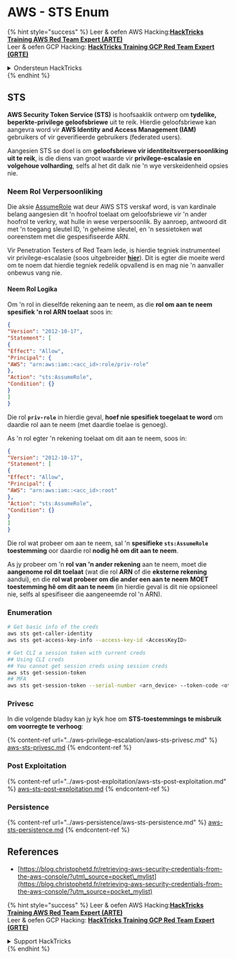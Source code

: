 # AWS - STS Enum

{% hint style="success" %}
Leer & oefen AWS Hacking:<img src="../../../.gitbook/assets/image (1) (1) (1).png" alt="" data-size="line">[**HackTricks Training AWS Red Team Expert (ARTE)**](https://training.hacktricks.xyz/courses/arte)<img src="../../../.gitbook/assets/image (1) (1) (1).png" alt="" data-size="line">\
Leer & oefen GCP Hacking: <img src="../../../.gitbook/assets/image (2).png" alt="" data-size="line">[**HackTricks Training GCP Red Team Expert (GRTE)**<img src="../../../.gitbook/assets/image (2).png" alt="" data-size="line">](https://training.hacktricks.xyz/courses/grte)

<details>

<summary>Ondersteun HackTricks</summary>

* Kyk na die [**subskripsie planne**](https://github.com/sponsors/carlospolop)!
* **Sluit aan by die** 💬 [**Discord groep**](https://discord.gg/hRep4RUj7f) of die [**telegram groep**](https://t.me/peass) of **volg** ons op **Twitter** 🐦 [**@hacktricks\_live**](https://twitter.com/hacktricks_live)**.**
* **Deel hacking truuks deur PRs in te dien na die** [**HackTricks**](https://github.com/carlospolop/hacktricks) en [**HackTricks Cloud**](https://github.com/carlospolop/hacktricks-cloud) github repos.

</details>
{% endhint %}

## STS

**AWS Security Token Service (STS)** is hoofsaaklik ontwerp om **tydelike, beperkte-privilege geloofsbriewe** uit te reik. Hierdie geloofsbriewe kan aangevra word vir **AWS Identity and Access Management (IAM)** gebruikers of vir geverifieerde gebruikers (federated users).

Aangesien STS se doel is om **geloofsbriewe vir identiteitsverpersoonliking uit te reik**, is die diens van groot waarde vir **privilege-escalasie en volgehoue volharding**, selfs al het dit dalk nie 'n wye verskeidenheid opsies nie.

### Neem Rol Verpersoonliking

Die aksie [AssumeRole](https://docs.aws.amazon.com/STS/latest/APIReference/API_AssumeRole.html) wat deur AWS STS verskaf word, is van kardinale belang aangesien dit 'n hoofrol toelaat om geloofsbriewe vir 'n ander hoofrol te verkry, wat hulle in wese verpersoonlik. By aanroep, antwoord dit met 'n toegang sleutel ID, 'n geheime sleutel, en 'n sessietoken wat ooreenstem met die gespesifiseerde ARN.

Vir Penetration Testers of Red Team lede, is hierdie tegniek instrumenteel vir privilege-escalasie (soos uitgebreider [**hier**](../aws-privilege-escalation/aws-sts-privesc.md#sts-assumerole)). Dit is egter die moeite werd om te noem dat hierdie tegniek redelik opvallend is en mag nie 'n aanvaller onbewus vang nie.

#### Neem Rol Logika

Om 'n rol in dieselfde rekening aan te neem, as die **rol om aan te neem spesifiek 'n rol ARN toelaat** soos in:
```json
{
"Version": "2012-10-17",
"Statement": [
{
"Effect": "Allow",
"Principal": {
"AWS": "arn:aws:iam::<acc_id>:role/priv-role"
},
"Action": "sts:AssumeRole",
"Condition": {}
}
]
}
```
Die rol **`priv-role`** in hierdie geval, **hoef nie spesifiek toegelaat te word** om daardie rol aan te neem (met daardie toelae is genoeg).

As 'n rol egter 'n rekening toelaat om dit aan te neem, soos in:
```json
{
"Version": "2012-10-17",
"Statement": [
{
"Effect": "Allow",
"Principal": {
"AWS": "arn:aws:iam::<acc_id>:root"
},
"Action": "sts:AssumeRole",
"Condition": {}
}
]
}
```
Die rol wat probeer om aan te neem, sal 'n **spesifieke `sts:AssumeRole` toestemming** oor daardie rol **nodig hê om dit aan te neem**.

As jy probeer om 'n **rol** **van 'n ander rekening** aan te neem, moet die **aangenome rol dit toelaat** (wat die rol **ARN** of die **eksterne rekening** aandui), en die **rol wat probeer om die ander een aan te neem** **MOET** **toestemming hê om dit aan te neem** (in hierdie geval is dit nie opsioneel nie, selfs al spesifiseer die aangeneemde rol 'n ARN).

### Enumeration
```bash
# Get basic info of the creds
aws sts get-caller-identity
aws sts get-access-key-info --access-key-id <AccessKeyID>

# Get CLI a session token with current creds
## Using CLI creds
## You cannot get session creds using session creds
aws sts get-session-token
## MFA
aws sts get-session-token --serial-number <arn_device> --token-code <otp_code>
```
### Privesc

In die volgende bladsy kan jy kyk hoe om **STS-toestemmings te misbruik om voorregte te verhoog**:

{% content-ref url="../aws-privilege-escalation/aws-sts-privesc.md" %}
[aws-sts-privesc.md](../aws-privilege-escalation/aws-sts-privesc.md)
{% endcontent-ref %}

### Post Exploitation

{% content-ref url="../aws-post-exploitation/aws-sts-post-exploitation.md" %}
[aws-sts-post-exploitation.md](../aws-post-exploitation/aws-sts-post-exploitation.md)
{% endcontent-ref %}

### Persistence

{% content-ref url="../aws-persistence/aws-sts-persistence.md" %}
[aws-sts-persistence.md](../aws-persistence/aws-sts-persistence.md)
{% endcontent-ref %}

## References

* [https://blog.christophetd.fr/retrieving-aws-security-credentials-from-the-aws-console/?utm\_source=pocket\_mylist](https://blog.christophetd.fr/retrieving-aws-security-credentials-from-the-aws-console/?utm_source=pocket_mylist)

{% hint style="success" %}
Leer & oefen AWS Hacking:<img src="../../../.gitbook/assets/image (1) (1) (1).png" alt="" data-size="line">[**HackTricks Training AWS Red Team Expert (ARTE)**](https://training.hacktricks.xyz/courses/arte)<img src="../../../.gitbook/assets/image (1) (1) (1).png" alt="" data-size="line">\
Leer & oefen GCP Hacking: <img src="../../../.gitbook/assets/image (2).png" alt="" data-size="line">[**HackTricks Training GCP Red Team Expert (GRTE)**<img src="../../../.gitbook/assets/image (2).png" alt="" data-size="line">](https://training.hacktricks.xyz/courses/grte)

<details>

<summary>Support HackTricks</summary>

* Kyk na die [**subskripsie planne**](https://github.com/sponsors/carlospolop)!
* **Sluit aan by die** 💬 [**Discord-groep**](https://discord.gg/hRep4RUj7f) of die [**telegram-groep**](https://t.me/peass) of **volg** ons op **Twitter** 🐦 [**@hacktricks\_live**](https://twitter.com/hacktricks_live)**.**
* **Deel hacking truuks deur PRs in te dien na die** [**HackTricks**](https://github.com/carlospolop/hacktricks) en [**HackTricks Cloud**](https://github.com/carlospolop/hacktricks-cloud) github repos.

</details>
{% endhint %}

